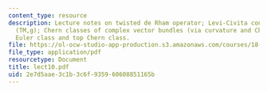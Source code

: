 ```yaml
---
content_type: resource
description: Lecture notes on twisted de Rham operator; Levi-Civita connection on
  (TM,g); Chern classes of complex vector bundles (via curvature and Chern-Weil);
  Euler class and top Chern class.
file: https://ol-ocw-studio-app-production.s3.amazonaws.com/courses/18-966-geometry-of-manifolds-spring-2007/2e7d5aae3c1b3c6f935960608851165b_lect10.pdf
file_type: application/pdf
resourcetype: Document
title: lect10.pdf
uid: 2e7d5aae-3c1b-3c6f-9359-60608851165b
---
```

